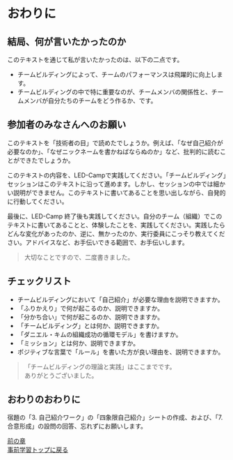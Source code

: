 # おわりに

## 結局、何が言いたかったのか
このテキストを通じて私が言いたかったのは、以下の二点です。

- チームビルディングによって、チームのパフォーマンスは飛躍的に向上します。
- チームビルディングの中で特に重要なのが、チームメンバの関係性と、チームメンバが自分たちのチームをどう作るか、です。


## 参加者のみなさんへのお願い
このテキストを「技術者の目」で読めたでしょうか。例えば、「なぜ自己紹介が必要なのか」、「なぜニックネームを書かねばならぬのか」など、批判的に読むことができたでしょうか。

このテキストの内容を、LED-Campで実践してください。「チームビルディング」セッションはこのテキストに沿って進めます。しかし、セッションの中では細かい説明ができません。このテキストに書いてあることを思い出しながら、自発的に行動してください。

最後に、LED-Camp 終了後も実践してください。自分のチーム（組織）でこのテキストに書いてあることと、体験したことを、実践してください。実践したらどんな変化があったのか、逆に、無かったのか、実行委員にこっそり教えてください。アドバイスなど、お手伝いできる範囲で、お手伝いします。

> 大切なことですので、二度書きました。

## チェックリスト
- チームビルディングにおいて「自己紹介」が必要な理由を説明できますか。
- 「ふりかえり」で何が起こるのか、説明できますか。
- 「分かち合い」で何が起こるのか、説明できますか。
- 「チームビルディング」とは何か、説明できますか。
- 「ダニエル・キムの組織成功の循環モデル」を書けますか。
- 「ミッション」とは何か、説明できますか。
- ポジティブな言葉で「ルール」を書いた方が良い理由を、説明できますか。


> 「チームビルディングの理論と実践」はここまでです。  
> ありがとうございました。  


## おわりのおわりに
宿題の「3. 自己紹介ワーク」の「四象限自己紹介」シートの作成、および、「7. 合意形成」の設問の回答、忘れずにお願いします。

[前の章](team_consensus.md)  
[事前学習トップに戻る](../../pre_learning/index.md)  